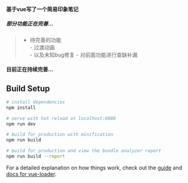 #### 基于vue写了一个简易印象笔记
##### 部分功能正在完善...

 > - 待完善的功能  
 	-  过渡动画  
 	-  以及未知bug修复
	-  对前面功能进行查缺补漏 
 	
#### 目前正在持续完善...

## Build Setup

``` bash
# install dependencies
npm install

# serve with hot reload at localhost:8080
npm run dev

# build for production with minification
npm run build

# build for production and view the bundle analyzer report
npm run build --report
```

For a detailed explanation on how things work, check out the [guide](http://vuejs-templates.github.io/webpack/) and [docs for vue-loader](http://vuejs.github.io/vue-loader).
